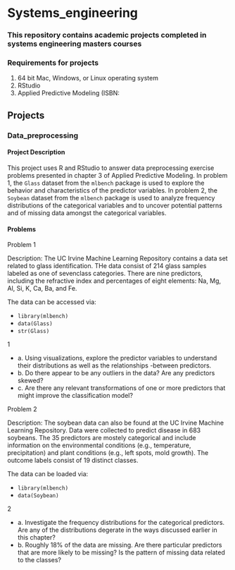 # Systems_engineering
### This repository contains academic projects completed in systems engineering masters courses

### Requirements for projects
1. 64 bit Mac, Windows, or Linux operating system
2. RStudio
3. Applied Predictive Modeling (ISBN: 

## Projects

### Data_preprocessing

#### Project Description
This project uses R and RStudio to answer data preprocessing exercise problems presented in chapter 3 of Applied Predictive Modeling. In problem 1, the `Glass` dataset from the `mlbench` package is used to explore the behavior and characteristics of the predictor variables. In problem 2, the `Soybean` dataset from the `mlbench` package is used to analyze frequency distributions of the categorical variables and to uncover potential patterns and of missing data amongst the categorical variables.

#### Problems
Problem 1

Description: The UC Irvine Machine Learning Repository contains a data set related to glass identification. THe data consist of 214 glass samples labeled as one of sevenclass categories. There are nine predictors, including the refractive index and percentages of eight elements: Na, Mg, Al, Si, K, Ca, Ba, and Fe.

The data can be accessed via:
- `library(mlbench)`
- `data(Glass)`
- `str(Glass)`

1
  - a. Using visualizations, explore the predictor variables to understand their distributions as well as the relationships -between predictors.
  - b. Do there appear to be any outliers in the data? Are any predictors skewed?
  - c. Are there any relevant transformations of one or more predictors that might improve the classification model?


Problem 2

Description: The soybean data can also be found at the UC Irvine Machine Learning Repository. Data were collected to predict disease in 683 soybeans. The 35 predictors are mostely categorical and include information on the environmental conditions (e.g., temperature, precipitation) and plant conditions (e.g., left spots, mold growth). The outcome labels consist of 19 distinct classes.

The data can be loaded via:
- `library(mlbench)`
- `data(Soybean)`

2
  - a. Investigate the frequency distributions for the categorical predictors. Are any of the distributions degerate in the ways discussed earlier in this chapter?
  - b. Roughly 18% of the data are missing. Are there particular predictors that are more likely to be missing? Is the pattern of missing data related to the classes?
